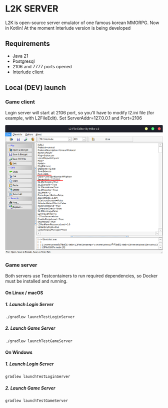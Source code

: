 # L2K SERVER
L2K is open-source server emulator of one famous korean MMORPG. Now in Kotlin!
At the moment Interlude version is being developed

## Requirements 

* Java 21
* Postgresql
* 2106 and 7777 ports opened
* Interlude client

## Local (DEV) launch

### Game client

Login server will start at 2106 port, so you'll have to modify l2.ini file (for example, with L2FileEdit). Set ServerAddr=127.0.0.1 and Port=2106

![L2.ini content example](docs/assets/server_and_port_edit.png)  
### Game server

Both servers use Testcontainers to run required dependencies, so Docker must be installed and running.

#### On Linux / macOS

##### 1. Launch Login Server

```bash
./gradlew launchTestLoginServer
```

##### 2. Launch Game Server

```bash
./gradlew launchTestGameServer
```

#### On Windows

##### 1. Launch Login Server

```bat
gradlew launchTestLoginServer
```

##### 2. Launch Game Server

```bat
gradlew launchTestGameServer
```
